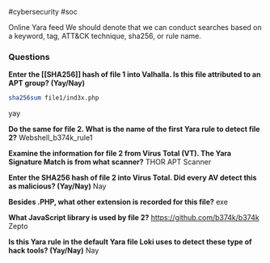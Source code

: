 #cybersecurity #soc 

Online Yara feed
We should denote that we can conduct searches based on a keyword, tag, ATT&CK technique, sha256, or rule name. 

### Questions
**Enter the [[SHA256]] hash of file 1 into Valhalla. Is this file attributed to an APT group? (Yay/Nay)**

```bash
sha256sum file1/ind3x.php
```
yay


**Do the same for file 2. What is the name of the first Yara rule to detect file 2?**
Webshell_b374k_rule1

**Examine the information for file 2 from Virus Total (VT). The Yara Signature Match is from what scanner?**
THOR APT Scanner

**Enter the SHA256 hash of file 2 into Virus Total. Did every AV detect this as malicious? (Yay/Nay)**
Nay

**Besides .PHP, what other extension is recorded for this file?**
exe

**What JavaScript library is used by file 2?**
https://github.com/b374k/b374k
Zepto

**Is this Yara rule in the default Yara file Loki uses to detect these type of hack tools? (Yay/Nay)**
Nay